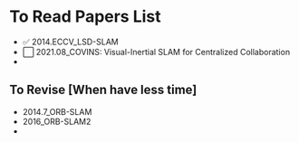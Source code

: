 # To Read Papers List

- :white_check_mark: 2014.ECCV_LSD-SLAM
- :white_large_square: 2021.08_COVINS: Visual-Inertial SLAM for Centralized Collaboration
- 



## To Revise [When have less time]

- 2014.7_ORB-SLAM
- 2016_ORB-SLAM2
- 
